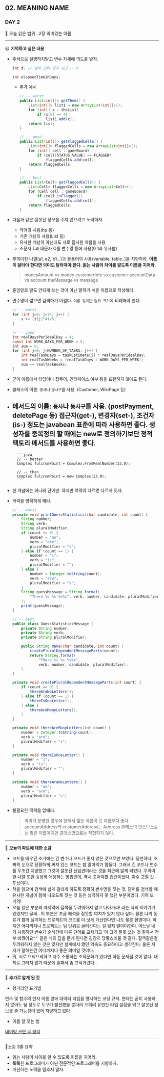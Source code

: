 ## 02. MEANING NAME

### DAY 2

🔖 오늘 읽은 범위 : 2장 의미있는 이름

---

<aside>
😃 <b>기억하고 싶은 내용</b>
</aside>

- 주석으로 설명하지말고 변수 자체에 의도를 넣자.
    
    ```java
    int d; // 날짜 단위 경과 시간 -- X
    
    int elapsedTimeInDays;
    ```
    
    - 추가 예시
        
        ```java
        // -- worst
        public List<int[]> getThem() {
        	List<int[]> list1 = new ArrayList<int[]>();
        	for (int[] x : theList)
        		if (x[0] == 4)
        			list1.add(x);
        	return list;
        }
        
        // -- good
        public List<int[]> getFlaggedCells() {
        	List<int[]> flaggedCells = new ArrayList<int[]>();
        	for (int[] cell : gameBoard)
        		if (cell[STATUS_VALUE] == FLAGGED)
        			flaggedCells.add(cell);
        	return flaggedCells;
        }
        
        // -- best
        public List<Cell> getFlaggedCells() {
        	List<Cell> flaggedCells = new ArrayList<Cell>();
        	for (Cell cell : gameBoard)
        		if (cell.isFlagged())
        			flaggedCells.add(cell);
        	return flaggedCells;
        }
        ```
        
- 다음과 같은 잘못된 정보를 주지 않으려고 노력하자.
    - 약어의 사용(hp 등)
    - 기존 개념의 사용(List 등)
    - 유사한 개념이 아닌데도 서로 흡사한 이름을 사용
    - 소문자 L과 대문자 O를 변수명 등에 사용(0 1과 유사함)
- 무의미한 나열(a1, a2, b1...)과 불용어의 사용(variable, table..)을 지양하라. **이름이 달라야 한다면 의미도 달라져야 한다. 읽는 사람이 차이를 알도록 이름을 지어라.**
    
    > moneyAmount vs money
    customerInfo    vs customer
    accountData     vs account
    theMessage      vs message
    > 
- 줄임말로 말도 안되게 쓰는 것이 아닌 말하기 쉬운 이름으로 작성해라.
- 변수명이 짧으면 검색하기 어렵다. `이름 길이`는 `범위 크기`에 비례해야 한다.
    
    ```java
    // -- worst
    for (int j=0; j<34; j++) {
    	s += (t[j]*4)/5;
    }
    
    // -- good
    int realDaysPerIdealDay = 4;
    const int WORK_DAYS_PER_WEEK = 5;
    int sum = 0;
    for (int j=0; j<NUMBER_OF_TASKS; j++) {
    	int realTaskDays = taskEstimate[j] * realDaysPerIdealDay;
    	int realTaskWeeks = (realTaskDays / WORK_DAYS_PER_WEEK);
    	sum += realTaskWeeks;
    }
    ```
- 굳이 이름에서 타입이나 접두어, 인터페이스 여부 등을 표현하지 않아도 된다.
- 클래스의 이름: `명사`나 `명사구`를 사용. (Customer, WikiPage 등)
- 메서드의 이름: `동사`나 `동사구`를 사용. (postPayment, deletePage 등)
접근자(get-), 변경자(set-), 조건자(is-) 정도는 javabean 표준에 따라 사용하면 좋다.
생성자를 중복정의 할 때에는 new로 정의하기보단 정적 팩토리 메서드를 사용하면 좋다.
    - 
        
        ```java
        // -- better
        Complex fulcrumPoint = Complex.FromRealNumber(23.0);
        
        // -- than
        Complex fulcrumPoint = new Complex(23.0);
        ```
        
- 한 개념에는 하나의 단어만. 하지만 맥락이 다르면 다르게 짓자.
- 맥락을 명확하게 해라.
    
    ```java
    // -- worst
    private void printGuessStatistics(char candidate, int count) {
    	String number;
    	String verb;
    	String pluralModifier;
    	if (count == 0) {
    		number = "no";
    		verb = "are";
    		pluralModifier = "s";
    	} else if (count == 1) {
    		number = "1";
    		verb = "is";
    		pluralModifier = "";
    	} else {
    		number = Integer.toString(count);
    		verb = "are";
    		pluralModifier = "s";
    	}
    	String guessMessage = String.format(
    		"There %s %s %s%s", verb, number, candidate, pluralModifier
    	);
    	print(guessMessage);
    }
    
    // -- best
    public class GuessStatisticsMessage {
    	private String number;
    	private String verb;
    	private String pluralModifier;
    
    	public String make(char candidate, int count) {
    		createPluralDependentMessageParts(count);
    		return String.format(
    			"There %s %s %s%s",
    			verb, number, candidate, pluralModifier);
    	}
    }
    
    private void createPluralDependentMessageParts(int count) {
    	if (count == 0) {
    		thereAreNoLetters();
    	} else if (count == 1) {
    		thereIsOneLetter();
    	} else {
    		thereAreManyLetters();
    	}
    }
    
    private void thereAreManyLetters(int count) {
    	number = Integer.toString(count);
    	verb = "are";
    	pluralModifier = "s";
    }
    
    private void thereIsOneLetter() {
    	number = "1";
    	verb = "is";
    	pluralModifier = "";
    }
    
    private void thereAreNoLetters() {
    	number = "no";
    	verb = "are";
    	pluralModifier = "s";
    }
    ```
    
- 불필요한 맥락을 없애라.
    
    > 의미가 분명한 경우에 한해서 짧은 이름이 긴 이름보다 좋다.
    > accountAddress와 customerAddress는 Address 클래스의 인스턴스로는 좋은 이름이지만 클래스명으로는 적합하지 않다.
    

---

<aside>
🤔 <b>오늘의 파트에 대한 소감</b>
</aside>

- 코드를 배우던 초기에는 긴 변수나 코드가 좋지 않은 것으로만 보였다. 당연하다. 초짜의 눈으로 장황하게 써져 있는 코드는 참 알아먹기 힘들다. 그래서 긴 코드나 변수를 무조건 지양했고 그것이 잘못된 선입견이라는 것을 최근에 알게 되었다. 무의미한 나열 또한 굉장히 애용하는 방법인데, 역시 고쳐야할 습관이었다. 아주 고칠 것 투성이다.
- 책을 읽으며 검색에 쉽게 걸리게 하도록 정확히 변수명을 짓는 것, 단어를 검색할 때 유사한 개념이 함께 나오도록 짓는 것 등은 생각하지 못 했던 부분이었다. 기억 또 기억!
- 오늘 읽은 부분의 마지막에 질책을 두려워하지 말고 나아가라! 라는 식의 이야기가 있었지만 글쎄.. 이 부분은 조금 해석을 잘못할 여지가 있지 않나 싶다. 물론 나의 동료가 함께 설계하는 프로젝트의 코드를 더 낫게 개선한다면 나도 물론 환영이다. 하지만 어디까지나 프로젝트는 팀 단위로 굴러간다는 걸 잊지 말아야한다. 어느날 내가 사용하던 변수가 순식간에 다른 단어로 교체되고 ‘아 그거 잘못 쓰는 것 같아서 전부 바꿨어요^^’ 같은 식의 답을 듣게 된다면 굉장히 당황스러울 것 같다. 질책같은걸 두려워하지 않는 것은 맞지만 설계에서 했던 약속도 중요하다고 생각한다. 물론 저자가 말하는건 어디까지나 좋은 의미일 것이다.
- 뭐, 서로 으쌰으쌰하고 자주 소통하는 조직문화가 있다면 하등 문제될 것이 없다. 대체로 그러지 않기 때문에 슬퍼서 좀 끄적거렸다..

---

<aside>
🔎 <b>추가로 알게 된 것</b>
</aside>

- 헝가리안 표기법

변수 및 함수의 인자 이름 앞에 데이터 타입을 명시하는 코딩 규칙. 현재는 굳이 사용하지 않아도 될 정도로 도구가 발전했을 뿐더러 오히려 유연한 타입 설정을 막고 잘못된 정보를 줄 가능성이 있어 지양하고 있다. 

- 이름 잘 짓는 법

[네이밍 관련 글 정리](https://sheerheart.tistory.com/entry/%EC%A2%8B%EC%9D%80-%EB%84%A4%EC%9D%B4%EB%B0%8D%EC%9D%84-%EC%9C%84%ED%95%9C-%EC%B0%B8%EA%B3%A0-%EC%9E%90%EB%A3%8C)

---

🤟소감 3줄 요약 

- 읽는 사람이 차이를 알 수 있도록 이름을 지어라.
- 똑똑한 프로그래머가 아닌 전문적인 프로그래머를 지향하자.
- 개선하는 노력을 멈추지 말자.